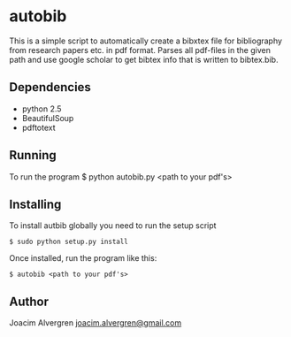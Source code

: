 autobib
=========

This is a simple script to automatically create a bibxtex file
for bibliography from research papers etc. in pdf format. Parses 
all pdf-files in the given path and use google scholar to get 
bibtex info that is written to bibtex.bib. 

Dependencies
------------
-    python 2.5
-    BeautifulSoup
-    pdftotext

Running
-------
To run the program
    $ python autobib.py <path to your pdf's>

Installing
----------
To install autbib globally you need to run the setup script

    $ sudo python setup.py install

Once installed, run the program like this:

    $ autobib <path to your pdf's>

Author
------
Joacim Alvergren <joacim.alvergren@gmail.com>

